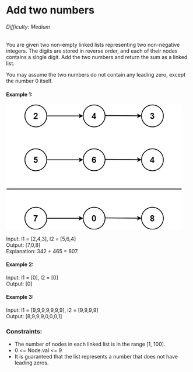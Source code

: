 # Add two numbers
###### Difficulty: Medium
You are given two non-empty linked lists representing two non-negative integers. The digits are stored in reverse order, and each of their nodes contains a single digit. Add the two numbers and return the sum as a linked list.

You may assume the two numbers do not contain any leading zero, except the number 0 itself.



#### Example 1:
![Image Title](./assets/addtwonumber1.jpg)

Input: l1 = [2,4,3], l2 = [5,6,4]\
Output: [7,0,8]\
Explanation: 342 + 465 = 807.
#### Example 2:

Input: l1 = [0], l2 = [0]\
Output: [0]
#### Example 3:

Input: l1 = [9,9,9,9,9,9,9], l2 = [9,9,9,9]\
Output: [8,9,9,9,0,0,0,1]


### Constraints:

- The number of nodes in each linked list is in the range [1, 100].
- 0 <= Node.val <= 9
- It is guaranteed that the list represents a number that does not have leading zeros.